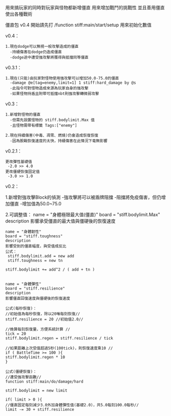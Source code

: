 用來搞玩家的同時對玩家與怪物都新增僵直
用來增加戰鬥的挑戰性
並且善用僵直使出各種戰術

僵直包 v0.4
開始請先打 /function stiff:main/start/setup  用來初始化數值

v0.4：

    1.現在dodge可以無視一般攻擊造成的僵直
      -持續傷害在dodge仍造成僵直
      -dodge途中遭受強攻擊將獲得與抵擋同等僵直
v0.3.1：

    1.現在(只能)由玩家對怪物使用強攻擊可以增加50.0-75.0的僵直
      -damage @e[tag=enemy,limit=1] 1 stiff:hard_damage by @s
      -此指令可對怪物造成來源為玩家自身的強攻擊
      -如果怪物持盾且附帶可抵擋nbt則強攻擊轉微弱攻擊
v0.3：

    1.新增對怪物的僵直
      -但需先設置怪物的 stiff.bodylimit.Max 值
      -且怪物需帶有標籤 Tags:["enemy"]
    
    2.現在持續傷害(中毒、凋零、燃燒)仍會造成恢復恢復
      -因為脫戰恢復速度的太快，持續傷害在此情況下毫無影響
v0.2.1：

    更改彈性基礎值
     -2.0 >> 4.0
    更改僵硬恢復固定值
     -3.0 >> 1.0
v0.2：

1.新增對強攻擊Block的偵測
  -強攻擊將可以被盾牌阻擋
  -阻擋將免疫傷害，但仍增加僵直
  -增加值為50.0~75.0 

2.可調整值：
    name = "身體極限最大值(僵直)"
    board = "stiff.bodylimit.Max"
    description 
    影響承受僵直的最大值與僵硬後的恢復速度
    
    
    name = "身體韌性"
    board = "stiff.toughness"
    description
    影響受到的僵直幅度，與受值成反比
    公式：
     stiff.bodylimit.add = new add
     stiff.toughness = new tn
    
    stiff.bodylimit += add^2 / ( add + tn )
    
    
    name = "身體彈性"
    board = "stiff.resilience"
    description
    影響僵直回復速度與僵硬後的恢復速度
    
    公式(每秒恢復)：
    //初始值為每秒恢復，除以20唯每刻恢復//
    stiff.resilience = 20 //初始值2.0//
    
    //換算每刻恢復量，方便系統計算 //
    tick = 20
    stiff.bodylimit.regen = stiff.resilience / tick
    
    //如果距離上次受值超過5秒(100tick)，則恢復速度乘10 //
    if ( BattleTime >= 100 ){
    stiff.bodylimit.regen * 10
    }
    
    公式(僵硬恢復)：
    //遭受強攻擊函數//
    function stiff:main/do/damage/hard
    
    stiff.bodylimit = new limit
    
    if( limit > 0 ){
    //僵直固定每刻減少3.0外加身體彈性值(基礎2.0)，共5.0每刻100.0每秒//
    limit -= 30 + stiff.resilience

